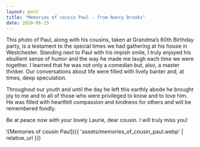 ```yaml
---
layout: post
title: "Memories of cousin Paul - from Nancy Brooks"
date: 2020-06-15
---
```


This photo of Paul, along with his cousins, taken at Grandma’s  60th Birthday party, is a testament to the special times we had  gathering at his house in Westchester.  Standing next to Paul with his  impish smile, I truly enjoyed his ebullient sense of humor and the way he made me laugh each time we were together. I learned that he was not  only a comedian but, also, a master thinker. Our conversations about life were  filled with lively banter and, at times, deep speculation.

Throughout our youth and until the day he left this earthly abode  he brought joy to me and to all of those who were privileged to know and  to love him. He was filled with heartfelt compassion and kindness for  others and will be remembered fondly.
  
Be at peace now with your lovely Laurie, dear cousin.  I will truly miss you!

![Memories of cousin Paul]({{ 'assets/memories_of_cousin_paul.webp' | relative_url }})
